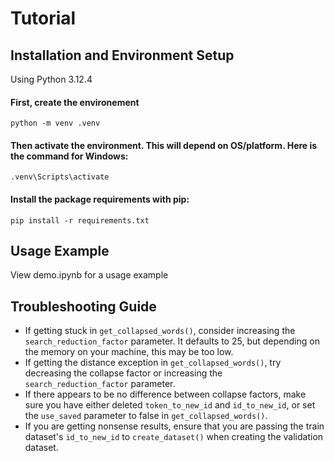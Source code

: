 # Tutorial
## Installation and Environment Setup
Using Python 3.12.4
#### First, create the environement  
`python -m venv .venv`
#### Then activate the environment. This will depend on OS/platform. Here is the command for Windows:
`.venv\Scripts\activate`
#### Install the package requirements with pip:
`pip install -r requirements.txt`
  
## Usage Example
View demo.ipynb for a usage example

## Troubleshooting Guide
- If getting stuck in `get_collapsed_words()`, consider increasing the `search_reduction_factor` parameter. It defaults to 25, but depending on the memory on your machine, this may be too low.
- If getting the distance exception in `get_collapsed_words()`, try decreasing the collapse factor or increasing the `search_reduction_factor` parameter.
- If there appears to be no difference between collapse factors, make sure you have either deleted `token_to_new_id` and `id_to_new_id`, or set the `use_saved` parameter to false in `get_collapsed_words()`.
- If you are getting nonsense results, ensure that you are passing the train dataset's `id_to_new_id` to `create_dataset()` when creating the validation dataset.